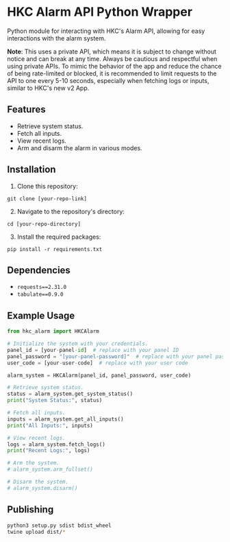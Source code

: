 # HKC Alarm API Python Wrapper

Python module for interacting with HKC's Alarm API, allowing for easy interactions with the alarm system.

**Note**: This uses a private API, which means it is subject to change without notice and can break at any time. Always be cautious and respectful when using private APIs. To mimic the behavior of the app and reduce the chance of being rate-limited or blocked, it is recommended to limit requests to the API to one every 5-10 seconds, especially when fetching logs or inputs, similar to HKC's new v2 App.

## Features

- Retrieve system status.
- Fetch all inputs.
- View recent logs.
- Arm and disarm the alarm in various modes.

## Installation

1. Clone this repository:
```
git clone [your-repo-link]
```

2. Navigate to the repository's directory:
```
cd [your-repo-directory]
```

3. Install the required packages:
```
pip install -r requirements.txt
```

## Dependencies

- `requests==2.31.0`
- `tabulate==0.9.0`

## Example Usage

```python
from hkc_alarm import HKCAlarm

# Initialize the system with your credentials.
panel_id = [your-panel-id]  # replace with your panel ID
panel_password = "[your-panel-password]"  # replace with your panel password
user_code = [your-user-code]  # replace with your user code

alarm_system = HKCAlarm(panel_id, panel_password, user_code)

# Retrieve system status.
status = alarm_system.get_system_status()
print("System Status:", status)

# Fetch all inputs.
inputs = alarm_system.get_all_inputs()
print("All Inputs:", inputs)

# View recent logs.
logs = alarm_system.fetch_logs()
print("Recent Logs:", logs)

# Arm the system.
# alarm_system.arm_fullset()

# Disarm the system.
# alarm_system.disarm()
```

## Publishing

```bash
python3 setup.py sdist bdist_wheel
twine upload dist/*
```